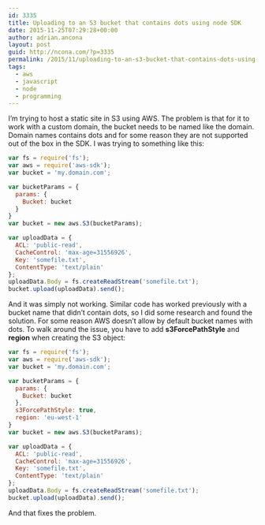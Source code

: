 ```yaml
---
id: 3335
title: Uploading to an S3 bucket that contains dots using node SDK
date: 2015-11-25T07:29:28+00:00
author: adrian.ancona
layout: post
guid: http://ncona.com/?p=3335
permalink: /2015/11/uploading-to-an-s3-bucket-that-contains-dots-using-node-sdk/
tags:
  - aws
  - javascript
  - node
  - programming
---
```

I&#8217;m trying to host a static site in S3 using AWS. The problem is that for it to work with a custom domain, the bucket needs to be named like the domain. Domain names contains dots and for some reason they are not supported out of the box in the SDK. I was trying to something like this:

```js
var fs = require('fs');
var aws = require('aws-sdk');
var bucket = 'my.domain.com';

var bucketParams = {
  params: {
    Bucket: bucket
  }
}
var bucket = new aws.S3(bucketParams);

var uploadData = {
  ACL: 'public-read',
  CacheControl: 'max-age=31556926',
  Key: 'somefile.txt',
  ContentType: 'text/plain'
};
uploadData.Body = fs.createReadStream('somefile.txt');
bucket.upload(uploadData).send();
```

<!--more-->

And it was simply not working. Similar code has worked previously with a bucket name that didn&#8217;t contain dots, so I did some research and found the solution. For some reason AWS doesn&#8217;t allow by default bucket names with dots. To walk around the issue, you have to add **s3ForcePathStyle** and **region** when creating the S3 object:

```js
var fs = require('fs');
var aws = require('aws-sdk');
var bucket = 'my.domain.com';

var bucketParams = {
  params: {
    Bucket: bucket
  },
  s3ForcePathStyle: true,
  region: 'eu-west-1'
}
var bucket = new aws.S3(bucketParams);

var uploadData = {
  ACL: 'public-read',
  CacheControl: 'max-age=31556926',
  Key: 'somefile.txt',
  ContentType: 'text/plain'
};
uploadData.Body = fs.createReadStream('somefile.txt');
bucket.upload(uploadData).send();
```

And that fixes the problem.

